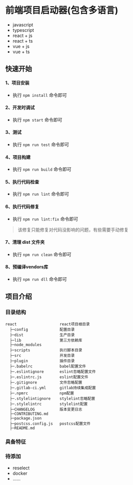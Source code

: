 # 前端项目启动器(包含多语言)

- javascript
- typescript
- react + js
- react + ts
- vue + js
- vue + ts

## 快速开始

#### 1、项目安装
- 执行 `npm install` 命令即可

#### 2、开发时调试
- 执行 `npm start` 命令即可

#### 3、测试
- 执行 `npm run test` 命令即可

#### 4、项目构建
- 执行 `npm run build` 命令即可

#### 5、执行代码检查
- 执行 `npm run lint` 命令即可

#### 6、执行代码修复
- 执行 `npm run lint:fix` 命令即可
> 该修复只能修复对代码没影响的问题，有些需要手动修复

#### 7、清理 dist 文件夹
- 执行 `npm run clean` 命令即可

#### 8、预编译vendors库
- 执行 `npm run dll` 命令即可

## 项目介绍

### 目录结构

```
react                   react项目根目录
  ├─config              配置目录
  ├─dist                生产目录
  ├─lib                 第三方依赖库
  ├─node_modules
  ├─scripts             执行脚本目录
  ├─src                 开发目录
  ├─plugin              插件目录
  ├─.babelrc            babel配置文件
  ├─.eslintignore       eslint忽略配置文件
  ├─.eslintrc.js        eslint配置文件
  ├─.gitignore          文件忽略配置
  ├─.gitlab-ci.yml      gitlab持续集成配置
  ├─.npmrc              npm配置
  ├─.stylelintignore    stylelint忽略配置
  ├─.stylelintrc        stylelint配置
  ├─CHANGELOG           版本变更日志
  ├─CONTRIBUTING.md
  ├─package.json
  ├─postcss.config.js   postcss配置文件
  ├─README.md
```

### 具备特征


### 待添加
- reselect
- docker
- ……
